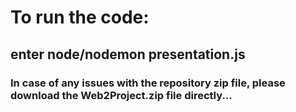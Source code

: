 # To run the code:
## enter node/nodemon presentation.js

### In case of any issues with the repository zip file, please download the Web2Project.zip file directly...
